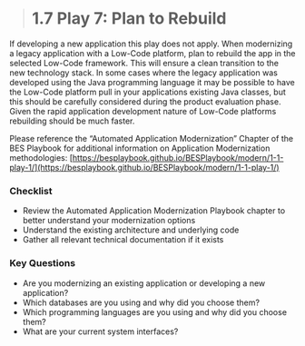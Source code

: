 > # **1.7** Play 7: Plan to Rebuild 

If developing a new application this play does not apply.  When modernizing a legacy application with a Low-Code platform, plan to rebuild the app in the selected Low-Code framework.  This will ensure a clean transition to the new technology stack.  In some cases where the legacy application was developed using the Java programming language it may be possible to have the Low-Code platform pull in your applications existing Java classes, but this should be carefully considered during the product evaluation phase.  Given the rapid application development nature of Low-Code platforms rebuilding should be much faster.

Please reference the “Automated Application Modernization” Chapter of the BES Playbook for additional information on Application Modernization methodologies:
[https://besplaybook.github.io/BESPlaybook/modern/1-1-play-1/](https://besplaybook.github.io/BESPlaybook/modern/1-1-play-1/)
 
### Checklist

- Review the Automated Application Modernization Playbook chapter to better understand your modernization options 
- Understand the existing architecture and underlying code
- Gather all relevant technical documentation if it exists

### Key Questions

- Are you modernizing an existing application or developing a new application?
- Which databases are you using and why did you choose them?
- Which programming languages are you using and why did you choose them?
- What are your current system interfaces?
